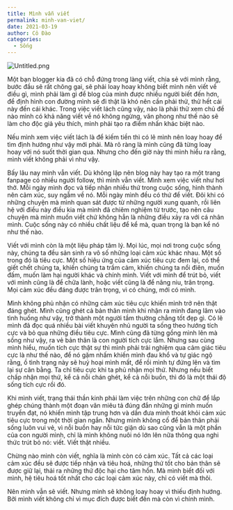 ```yaml
---
title: Mình vẫn viết
permalink: minh-van-viet/
date: 2021-03-19
author: Cô Đào
categories:
  - Sống
---
```


![Untitled.png](/images/2ab11ef0-844d-4091-be75-b4f2a7f2ab9c/Untitled.png)


Một bạn blogger kia đã có chỗ đứng trong làng viết, chia sẻ với mình rằng, bước đầu sẽ rất chông gai, sẽ phải loay hoay không biết mình nên viết về điều gì, mình phải làm gì để blog của mình được nhiều người biết đến hơn, để định hình con đường mình sẽ đi thật là khó nên cần phải thử, thử hết cái này đến cái khác. Trong việc viết lách cũng vậy, nào là phải thử xem chủ đề nào mình có khả năng viết về nó không ngừng, văn phong như thế nào sẽ làm cho độc giả yêu thích, mình phải tạo ra điểm nhấn khác biệt nào.


Nếu mình xem việc viết lách là để kiếm tiền thì có lẽ mình nên loay hoay để tìm định hướng như vậy mới phải. Mà rõ ràng là mình cũng đã từng loay hoay với nó suốt thời gian qua. Nhưng cho đến giờ này thì mình hiểu ra rằng, mình viết không phải vì như vậy.


Bấy lâu nay mình vẫn viết. Dù không lập nên blog này hay tạo ra một trang fanpage có nhiều người follow, thì mình vẫn viết. Mình xem việc viết như hơi thở. Mỗi ngày mình đọc và tiếp nhận nhiều thứ trong cuộc sống, hình thành nên cảm xúc, suy ngẫm về nó. Mỗi ngày mình đều có thứ để viết. Đôi khi có những chuyện mà mình quan sát được từ những người xung quanh, rồi liên hệ với điều này điều kia mà mình đã chiêm nghiệm từ trước, tạo nên câu chuyện mà mình muốn viết chứ không hẳn là những điều xảy ra với cá nhân mình. Cuộc sống này có nhiều chất liệu để kể mà, quan trọng là bạn kể nó như thế nào.


Viết với mình còn là một liệu pháp tâm lý. Mọi lúc, mọi nơi trong cuộc sống này, chúng ta đều sản sinh ra vô số những loại cảm xúc khác nhau. Một số trong đó là tiêu cực. Một số hiệu ứng của cảm xúc tiêu cực đem lại, có thể giết chết chúng ta, khiến chúng ta trầm cảm, khiến chúng ta nổi điên, muốn đấm, muốn làm hại người khác và chính mình. Viết với mình để trút bỏ, viết với mình cũng là để chữa lành, hoặc viết cũng là để nâng niu, trân trọng. Mọi cảm xúc đều đáng được trân trọng, vì có chúng, mới có mình.


Mình không phủ nhận có những cảm xúc tiêu cực khiến mình trở nên thật đáng ghét. Mình cũng ghét cả bản thân mình khi nhận ra mình đang lâm vào tình huống như vậy, trở thành một người tầm thường chẳng tốt đẹp gì. Có lẽ mình đã đọc quá nhiều bài viết khuyên nhủ người ta sống theo hướng tích cực và bỏ qua những điều tiêu cực. Mình cũng đã từng gồng mình lên mà sống như vậy, ra vẻ bản thân là con người tích cực lắm. Nhưng sau cùng mình hiểu, muốn tích cực thật sự thì mình phải trải nghiệm qua cảm giác tiêu cực là như thế nào, để nó gặm nhấm khiến mình đau khổ và tự giác ngộ rằng, ồ tình trạng này sẽ huỷ hoại mình mất, để rồi mình tự đứng lên và tìm lại sự cân bằng. Ta chỉ tiêu cực khi ta phủ nhận mọi thứ. Nhưng nếu biết chấp nhận mọi thứ, kể cả nỗi chán ghét, kể cả nỗi buồn, thì đó là một thái độ sống tích cực rồi đó.


Khi mình viết, trạng thái thần kinh phải làm việc trên những con chữ để lắp ghép chúng thành một đoạn văn miêu tả đúng đắn những gì mình muốn truyền đạt, nó khiến mình tập trung hơn và dần đưa mình thoát khỏi cảm xúc tiêu cực trong một thời gian ngắn. Nhưng mình không cố để bản thân phải sống luôn vui vẻ, vì nỗi buồn hay nỗi tức giận dù sao cũng vẫn là một phần của con người mình, chỉ là mình không nuôi nó lớn lên nữa thông qua nghi thức trút bỏ nó: viết. Viết thật nhiều.


Chừng nào mình còn viết, nghĩa là mình còn có cảm xúc. Tất cả các loại cảm xúc đều sẽ được tiếp nhận và tiêu hoá, những thứ tốt cho bản thân sẽ được giữ lại, thải ra những thứ độc hại cho tâm hồn. Mà mình biết đối với mình, hệ tiêu hoá tốt nhất cho các loại cảm xúc này, chỉ có viết mà thôi.


Nên mình vẫn sẽ viết. Nhưng mình sẽ không loay hoay vì thiếu định hướng. Bởi mình viết không chỉ vì mục đích được biết đến mà còn vì chính mình.

